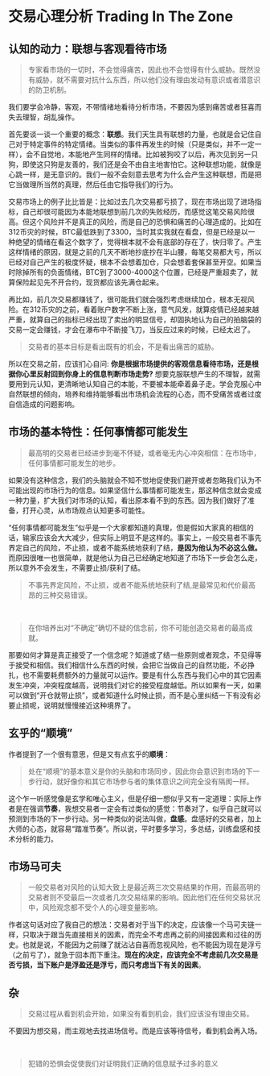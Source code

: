 # 交易心理分析 Trading In The Zone 

## 认知的动力：联想与客观看待市场

> 专家看市场的一切时，不会觉得痛苦，因此也不会觉得有什么威胁。既然没有威胁，就不需要对抗什么东西，所以他们没有理由发动有意识或者潜意识的防卫机制。

我们要学会冷静，客观，不带情绪地看待分析市场，不要因为感到痛苦或者狂喜而失去理智，胡乱操作。

首先要谈一谈一个重要的概念：**联想**。我们天生具有联想的力量，也就是会记住自己对于特定事件的特定情绪。当类似的事件再发生的时候（只是类似，并不一定一样），会不自觉地，本能地产生同样的情绪。比如被狗咬了以后，再次见到另一只狗，即使这只狗是友善的，我们还是会不由自主地害怕它。这种联想功能，就像是心跳一样，是无意识的。我们一般不会刻意去思考为什么会产生这种联想，而是把它当做理所当然的真理，然后任由它指导我们的行为。

交易市场上的例子比比皆是：比如过去几次交易都亏损了，现在市场出现了进场指标，自己却很可能因为本能地联想到前几次的失败经历，而感觉这笔交易风险很高。但这个风险并不是真正的风险，而是自己的恐惧和痛苦的心理造成的。比如在312币灾的时候，BTC最低跌到了3300，当时其实我就在看盘，但是已经是以一种绝望的情绪在看这个数字了，觉得根本就不会有底部的存在了，快归零了。产生这样情绪的原因，就是之前的几天不断地抄底抄在半山腰，每笔交易都大亏，所以已经对自己产生的极度怀疑，根本不会想着加仓，只会想着套保甚至开空。如果当时除掉所有的负面情绪，BTC到了3000-4000这个位置，已经是严重超卖了，就算保险起见先不开合约，现货都应该先满仓起来。

再比如，前几次交易都赚钱了，很可能我们就会强烈考虑继续加仓，根本无视风险。在312币灾的之前，看着账户数字不断上涨，意气风发，就算疫情已经越来越严重，就算自己的指标已经出现了卖出的明显信号，却固执地认为自己的拍脑袋的交易一定会赚钱，才会在瀑布中不断接飞刀，当反应过来的时候，已经太迟了。

> 交易者的基本目标是看出既有的机会，不是看出痛苦的威胁。

所以在交易之前，应该扪心自问: **你是根据市场提供的客观信息看待市场，还是根据你心里反射回到你身上的信息判断市场走势?** 想要克服联想产生的不理智，就需要用到元认知，更清晰地认知自己的本能，不要被本能牵着鼻子走。学会克服心中自然联想的倾向，培养和维持能够看出市场机会流程的心态，而不受痛苦或者过度自信造成的问题影响。

## 市场的基本特性：任何事情都可能发生

> 最高明的交易者已经进步到毫不怀疑，或者毫无内心冲突相信：在市场中，任何事情都可能发生的地步。

如果没有这种信念，我们的头脑就会不知不觉地促使我们避开或者忽略我们认为不可能出现的市场行为的信息。如果坚信什么事情都可能发生，那这种信念就会变成一种力量，扩大我们对市场的认知，看出原本看不到的东西。因为我们做好了准备，打开心灵，从市场观点认知更多可能性。

“任何事情都可能发生”似乎是一个大家都知道的真理，但是假如大家真的相信的话，输家应该会大大减少，但实际上明显不是这样的。事实上，一般交易者不事先界定自己的风险，不止损，或者不能系统地获利了结，**是因为他认为不必这么做。** 而原因很唯一也很简单，就是他认为自己已经确定地知道了市场下一步会怎么走，所以意外不会发生，不需要止损/获利了结。
> 不事先界定风险，不止损，或者不能系统地获利了结,是最常见和代价最高昂的三种交易错误。

<br>

> 在你培养出对“不确定”确切不疑的信念前，你不可能创造交易者的最高成就。

那要如何才算是真正接受了一个信念呢？知道或了结一些原则或者观念，不见得等于接受和相信。我们相信什么东西的时候，会把它当做自己的自然功能，不必挣扎，也不需要耗费额外的力量就可以运作。要是有什么东西与我们心中的其它因素发生冲突，冲突程度越高，说明我们对它的接受程度越低。所以如果有一天，如果可以做到“开仓就带止损”，或者知道什么时候止损，而不是心里纠结一下有没有必要止损呢，说明就慢慢接近这种境界了。

## 玄乎的“顺境”

作者提到了一个很有意思，但是又有点玄乎的**顺境**：
> 处在“顺境”的基本意义是你的头脑和市场同步，因此你会意识到市场的下一步行动，就好像你和其它市场参与者的集体意识之间完全没有隔阂一样。

这个乍一听感觉像是玄学和唯心主义，但是仔细一想似乎又有一定道理：实际上作者是在强调**节奏**，我想交易者一定会有过类似的感觉：节奏对了，似乎自己就可以预测到市场的下一步行动。另一种类似的说法叫做，**盘感**。盘感好的交易者，加上大师的心态，就容易“踏准节奏”。所以说，平时要多学习，多总结，训练盘感和技术分析的能力。


## 市场马可夫
> 一般交易者对风险的认知大致上是最近两三次交易结果的作用，而最高明的交易者则不受最后一次或者几次交易结果的影响。因此他们在任何交易状况中，风险观念都不受个人的心理变量影响。

作者这句话对应了我自己的想法：交易者对于当下的决定，应该像一个马可夫链一样，只取决于跟当先直接相关的因素，而完全不考虑再之前的间接因素和过往的历史。也就是说，不能因为之前赚了就沾沾自喜而忽视风险，也不能因为现在是浮亏（之前亏了），就急于回本而下重注。**现在的决定，应该完全不考虑前几次交易是否亏损，当下账户是浮盈还是浮亏，而只考虑当下有关的因素**。



## 杂

> 交易过程从看到机会开始，如果没有看到机会，我们应该没有理由交易。

不要因为想交易，而主观地去找进场信号。而是应该等待信号，看到机会再入场。

<br>

> 犯错的恐惧会促使我们对证明我们正确的信息赋予过多的意义